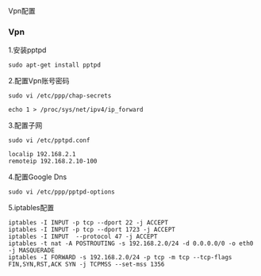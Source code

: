 Vpn配置
### Vpn

1.安装pptpd

`sudo apt-get install pptpd`

2.配置Vpn账号密码

`sudo vi /etc/ppp/chap-secrets`

`echo 1 > /proc/sys/net/ipv4/ip_forward`

3.配置子网

`sudo vi /etc/pptpd.conf`

```
localip 192.168.2.1
remoteip 192.168.2.10-100
```

4.配置Google Dns

`sudo vi /etc/ppp/pptpd-options`

5.iptables配置
```
iptables -I INPUT -p tcp --dport 22 -j ACCEPT
iptables -I INPUT -p tcp --dport 1723 -j ACCEPT
iptables -I INPUT  --protocol 47 -j ACCEPT
iptables -t nat -A POSTROUTING -s 192.168.2.0/24 -d 0.0.0.0/0 -o eth0 -j MASQUERADE
iptables -I FORWARD -s 192.168.2.0/24 -p tcp -m tcp --tcp-flags FIN,SYN,RST,ACK SYN -j TCPMSS --set-mss 1356
```
